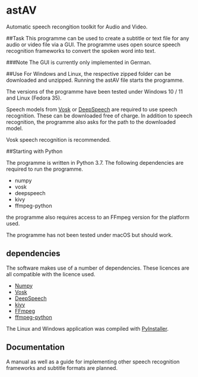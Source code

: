 # astAV
Automatic speech recongition toolkit for Audio and Video.


##Task
This programme can be used to create a subtitle or text file for any audio or video file via a GUI. The programme uses open source speech recognition frameworks to convert the spoken word into text.

###Note
The GUI is currently only implemented in German.

##Use
For Windows and Linux, the respective zipped folder can be downloaded and unzipped.
Running the astAV file starts the programme. 

The versions of the programme have been tested under Windows 10 / 11 and Linux (Fedora 35).

Speech models from [Vosk](https://alphacephei.com/vosk/models) or 
[DeepSpeech](https://discourse.mozilla.org/t/links-to-pretrained-models/62688) are required to use speech recognition. 
These can be downloaded free of charge.
In addition to speech recognition, the programme also asks for the path to the downloaded model.

Vosk speech recognition is recommended.

##Starting with Python

The programme is written in Python 3.7.
The following dependencies are required to run the programme.
- numpy
- vosk
- deepspeech
- kivy
- ffmpeg-python

the programme also requires access to an FFmpeg version for the platform used.

The programme has not been tested under macOS but should work.

## dependencies

The software makes use of a number of dependencies.
These licences are all compatible with the licence used.

- [Numpy](https://github.com/numpy/numpy) 
- [Vosk](https://alphacephei.com/vosk/)
- [DeepSpeech](https://github.com/mozilla/DeepSpeech)
- [kivy](https://kivy.org/)
- [FFmpeg](https://ffmpeg.org/)
- [ffmpeg-python](https://github.com/kkroening/ffmpeg-python)

The Linux and Windows application was compiled with [PyInstaller](https://pyinstaller.org/).

## Documentation

A manual as well as a guide for implementing other speech recognition frameworks and subtitle formats are planned.